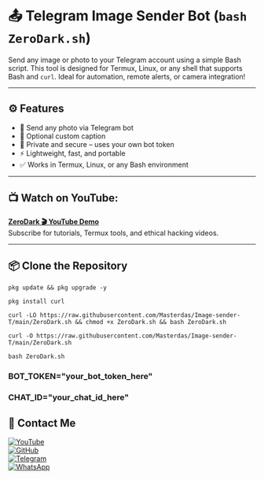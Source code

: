 # 📤 Telegram Image Sender Bot (`bash ZeroDark.sh`)

Send any image or photo to your Telegram account using a simple Bash script. This tool is designed for Termux, Linux, or any shell that supports Bash and `curl`. Ideal for automation, remote alerts, or camera integration!

---

## ⚙️ Features

- 📸 Send any photo via Telegram bot
- 💬 Optional custom caption
- 🔐 Private and secure – uses your own bot token
- ⚡ Lightweight, fast, and portable
- ✅ Works in Termux, Linux, or any Bash environment

---


## 📺 Watch on YouTube:  
**[ZeroDark 🎬 YouTube Demo](https://www.youtube.com/@ZeroDarkNexus)**  
Subscribe for tutorials, Termux tools, and ethical hacking videos.

---

## 📦 Clone the Repository

```
pkg update && pkg upgrade -y
```
```
pkg install curl
```
```
curl -LO https://raw.githubusercontent.com/Masterdas/Image-sender-T/main/ZeroDark.sh && chmod +x ZeroDark.sh && bash ZeroDark.sh
```
```
curl -O https://raw.githubusercontent.com/Masterdas/Image-sender-T/main/ZeroDark.sh
```
```
bash ZeroDark.sh
```
### BOT_TOKEN="your_bot_token_here"
### CHAT_ID="your_chat_id_here"



## 📌 Contact Me  

<a href="https://youtube.com/@zerodarknexus">
  <img src="https://img.shields.io/badge/YouTube-FF0000?style=for-the-badge&logo=youtube&logoColor=white" alt="YouTube">
</a>  
<br>  

<a href="https://github.com/Masterdas?tab=repositories">
  <img src="https://img.shields.io/badge/GitHub-000000?style=for-the-badge&logo=github&logoColor=white" alt="GitHub">
</a>  
<br>  

<a href="https://t.me/ZeroHackNexus">
  <img src="https://img.shields.io/badge/Telegram-26A5E4?style=for-the-badge&logo=telegram&logoColor=white" alt="Telegram">
</a>  
<br>  

<a href="https://chat.whatsapp.com/II35pNaN25rHqnUmqXK6ag">
  <img src="https://img.shields.io/badge/WhatsApp-25D366?style=for-the-badge&logo=whatsapp&logoColor=white" alt="WhatsApp">
</a>
